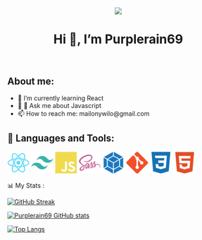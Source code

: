 <div align="center">
    <img src="https://media.giphy.com/media/26tn33aiTi1jkl6H6/giphy.gif" width="200" align="center">
    <h1 align="center">Hi 👋, I’m Purplerain69 </h1>
</div>
<br>

<div>
    <h2>About me:</h2>
    <ul>
        <li>🌱 I’m currently learning React</li>
        <li>👯 💬 Ask me about Javascript</li>
        <li>📫 How to reach me: mailonywilo@gmail.com</li>
    </ul>
</div>

<div>
    <h2>🔨 Languages and Tools:</h2>
   <img src="https://github.com/devicons/devicon/blob/master/icons/react/react-original.svg" alt="" width="50px">
   <img src="https://github.com/devicons/devicon/blob/master/icons/tailwindcss/tailwindcss-plain.svg" alt="" width="50px">
   <img src="https://github.com/devicons/devicon/blob/master/icons/javascript/javascript-plain.svg" alt="" width="50px">
   <img src="https://github.com/devicons/devicon/blob/master/icons/sass/sass-original.svg" alt="" width="50px">
   <img src="https://github.com/devicons/devicon/blob/master/icons/webpack/webpack-plain.svg" alt="" width="50px">
   <img src="https://github.com/devicons/devicon/blob/master/icons/git/git-plain.svg" alt="" width="50px">
   <img src="https://github.com/devicons/devicon/blob/master/icons/css3/css3-plain.svg" alt="" width="50px">
   <img src="https://github.com/devicons/devicon/blob/master/icons/html5/html5-plain.svg" alt="" width="50px">
</div>

📊 My Stats :

[![GitHub Streak](http://github-readme-streak-stats.herokuapp.com?user=Purplerain69&theme=light)](https://git.io/streak-stats)

[![Purplerain69 GitHub stats](https://github-readme-stats.vercel.app/api?username=Purplerain69)](https://github.com/anuraghazra/github-readme-stats)

[![Top Langs](https://github-readme-stats.vercel.app/api/top-langs/?username=Purplerain69)](https://github.com/anuraghazra/github-readme-stats)
